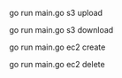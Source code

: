 
go run main.go s3 upload

go run main.go s3 download

go run main.go ec2 create

go run main.go ec2 delete
